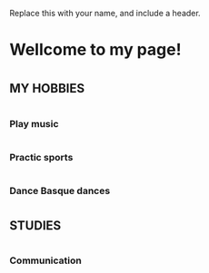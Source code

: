 Replace this with your name, and include a header.
# <h1> Wellcome to my page!
 # <h2> MY HOBBIES
  # <h3> Play music
  # <h3> Practic sports
  # <h3> Dance Basque dances
 # <h2> STUDIES
  # <h3> Communication
  
